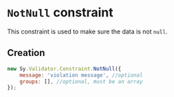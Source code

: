 # `NotNull` constraint

This constraint is used to make sure the data is not `null`.

## Creation

```js
new Sy.Validator.Constraint.NotNull({
    message: 'violation message', //optional
    groups: [], //optional, must be an array
});
```